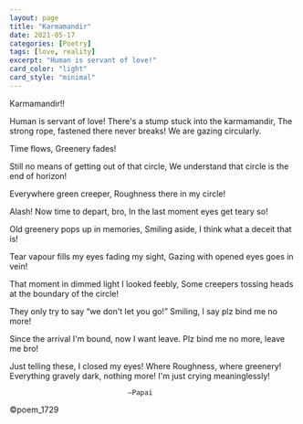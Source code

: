 ```yaml
---
layout: page
title: "Karmamandir"
date: 2021-05-17
categories: [Poetry]
tags: [love, reality]
excerpt: "Human is servant of love!"
card_color: "light"
card_style: "minimal"
---
```


<div class="poem-verse">
Karmamandir!!

Human is servant of love!
There's a stump stuck into the karmamandir,
The strong rope, fastened there never breaks!
We are gazing circularly.

Time flows,
Greenery fades!

Still no means of getting out of that circle,
We understand that circle is the end of horizon!

Everywhere green creeper,
Roughness there in my circle!

Alash! Now time to depart, bro,
In the last moment eyes get teary so!

Old greenery pops up in memories,
Smiling aside, I think what a deceit that is!

Tear vapour fills my eyes fading my sight,
Gazing with opened eyes goes in vein!

That moment in dimmed light I looked feebly,
Some creepers tossing heads at the boundary of the circle!

They only try to say “we don't let you go!”
Smiling, I say plz bind me no more!

Since the arrival I'm bound, now I want leave.
Plz bind me no more, leave me bro!

Just telling these, I closed my eyes!
Where Roughness, where greenery!
Everything gravely dark, nothing more!
I'm just crying meaninglessly!

                                 —Papai
©poem_1729
</div>
